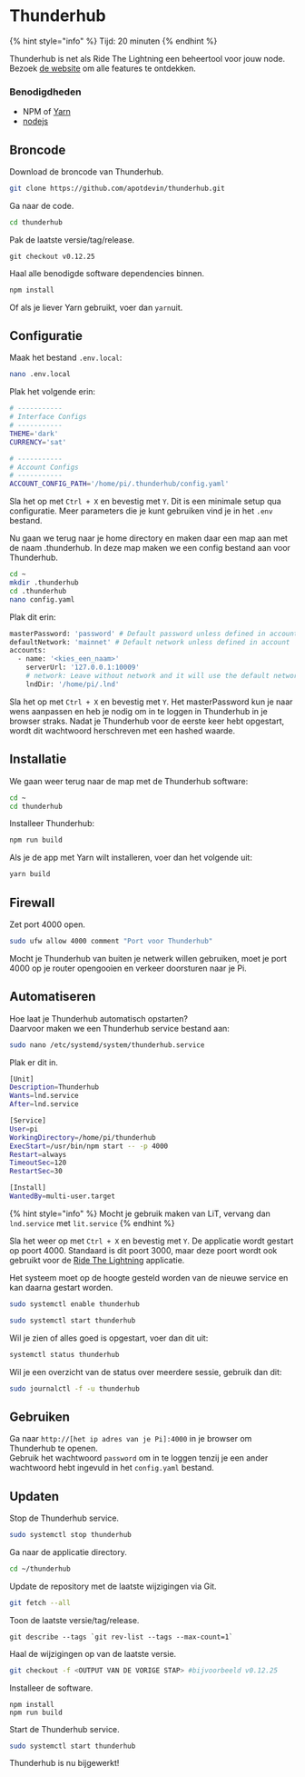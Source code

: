 # Thunderhub

{% hint style="info" %}
Tijd: 20 minuten
{% endhint %}

Thunderhub is net als Ride The Lightning een beheertool voor jouw node. Bezoek [de website](https://www.thunderhub.io/) om alle features te ontdekken.

### Benodigdheden

* NPM of [Yarn](https://docs.theroadtonode.com/raspberry-pi/algemene-dependencies-installeren#yarn)
* [nodejs](https://docs.theroadtonode.com/raspberry-pi/algemene-dependencies-installeren#nodejs)

## Broncode

Download de broncode van Thunderhub.

```bash
git clone https://github.com/apotdevin/thunderhub.git
```

Ga naar de code.

```bash
cd thunderhub
```

Pak de laatste versie/tag/release.

```text
git checkout v0.12.25
```

Haal alle benodigde software dependencies binnen.

```bash
npm install
```

Of als je liever Yarn gebruikt, voer dan `yarn`uit.

## Configuratie

Maak het bestand `.env.local`:

```bash
nano .env.local
```

Plak het volgende erin:

```bash
# -----------
# Interface Configs
# -----------
THEME='dark'
CURRENCY='sat'

# -----------
# Account Configs
# -----------
ACCOUNT_CONFIG_PATH='/home/pi/.thunderhub/config.yaml'
```

Sla het op met `Ctrl + X` en bevestig met `Y`. Dit is een minimale setup qua configuratie. Meer parameters die je kunt gebruiken vind je in het `.env` bestand.

Nu gaan we terug naar je home directory en maken daar een map aan met de naam .thunderhub. In deze map maken we een config bestand aan voor Thunderhub.

```bash
cd ~
mkdir .thunderhub
cd .thunderhub
nano config.yaml
```

Plak dit erin:

```bash
masterPassword: 'password' # Default password unless defined in account
defaultNetwork: 'mainnet' # Default network unless defined in account
accounts:
  - name: '<kies_een_naam>'
    serverUrl: '127.0.0.1:10009'
    # network: Leave without network and it will use the default network
    lndDir: '/home/pi/.lnd'
```

Sla het op met `Ctrl + X` en bevestig met `Y`. Het masterPassword kun je naar wens aanpassen en heb je nodig om in te loggen in Thunderhub in je browser straks. Nadat je Thunderhub voor de eerste keer hebt opgestart, wordt dit wachtwoord herschreven met een hashed waarde.

## Installatie

We gaan weer terug naar de map met de Thunderhub software:

```bash
cd ~
cd thunderhub
```

Installeer Thunderhub:

```bash
npm run build
```

Als je de app met Yarn wilt installeren, voer dan het volgende uit:

```bash
yarn build
```

## Firewall

Zet port 4000 open.

```bash
sudo ufw allow 4000 comment "Port voor Thunderhub"
```

Mocht je Thunderhub van buiten je netwerk willen gebruiken, moet je port 4000 op je router opengooien en verkeer doorsturen naar je Pi.

## Automatiseren

Hoe laat je Thunderhub automatisch opstarten?  
Daarvoor maken we een Thunderhub service bestand aan:

```bash
sudo nano /etc/systemd/system/thunderhub.service
```

Plak er dit in.

```bash
[Unit]
Description=Thunderhub
Wants=lnd.service
After=lnd.service

[Service]
User=pi
WorkingDirectory=/home/pi/thunderhub
ExecStart=/usr/bin/npm start -- -p 4000
Restart=always
TimeoutSec=120
RestartSec=30

[Install]
WantedBy=multi-user.target
```

{% hint style="info" %}
Mocht je gebruik maken van LiT, vervang dan `lnd.service` met `lit.service`
{% endhint %}

Sla het weer op met `Ctrl + X` en bevestig met `Y`. De applicatie wordt gestart op poort 4000. Standaard is dit poort 3000, maar deze poort wordt ook gebruikt voor de [Ride The Lightning](ride-the-lightning.md) applicatie.

Het systeem moet op de hoogte gesteld worden van de nieuwe service en kan daarna gestart worden.

```bash
sudo systemctl enable thunderhub
```

```bash
sudo systemctl start thunderhub
```

Wil je zien of alles goed is opgestart, voer dan dit uit:

```bash
systemctl status thunderhub
```

Wil je een overzicht van de status over meerdere sessie, gebruik dan dit:

```bash
sudo journalctl -f -u thunderhub
```

## Gebruiken

Ga naar `http://[het ip adres van je Pi]:4000` in je browser om Thunderhub te openen.  
Gebruik het wachtwoord `password` om in te loggen tenzij je een ander wachtwoord hebt ingevuld in het `config.yaml` bestand.

## Updaten

Stop de Thunderhub service.

```bash
sudo systemctl stop thunderhub
```

Ga naar de applicatie directory.

```bash
cd ~/thunderhub
```

Update de repository met de laatste wijzigingen via Git.

```bash
git fetch --all
```

Toon de laatste versie/tag/release.

```text
git describe --tags `git rev-list --tags --max-count=1`
```

Haal de wijzigingen op van de laatste versie.

```bash
git checkout -f <OUTPUT VAN DE VORIGE STAP> #bijvoorbeeld v0.12.25
```

Installeer de software.

```text
npm install
npm run build
```

Start de Thunderhub service.

```bash
sudo systemctl start thunderhub
```

Thunderhub is nu bijgewerkt!

